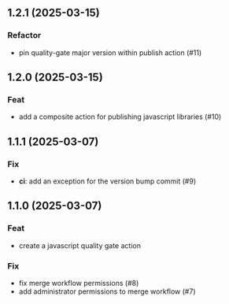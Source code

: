 ## 1.2.1 (2025-03-15)

### Refactor

- pin quality-gate major version within publish action (#11)

## 1.2.0 (2025-03-15)

### Feat

- add a composite action for publishing javascript libraries (#10)

## 1.1.1 (2025-03-07)

### Fix

- **ci**: add an exception for the version bump commit (#9)

## 1.1.0 (2025-03-07)

### Feat

- create a javascript quality gate action

### Fix

- fix merge workflow permissions (#8)
- add administrator permissions to merge workflow (#7)
